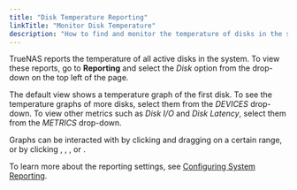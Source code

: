 ```yaml
---
title: "Disk Temperature Reporting"
linkTitle: "Monitor Disk Temperature"
description: "How to find and monitor the temperature of disks in the system."
---
```


TrueNAS reports the temperature of all active disks in the system. To view these reports, go to **Reporting** and select the *Disk* option from the drop-down on the top left of the page.

The default view shows a temperature graph of the first disk. To see the temperature graphs of more disks, select them from the *DEVICES* drop-down. To view other metrics such as *Disk I/O* and *Disk Latency*, select them from the *METRICS* drop-down.

Graphs can be interacted with by clicking and dragging on a certain range, or by clicking <i class="fas fa-search-plus" aria-hidden="true" title="Search Plus"></i>, <i class="fas fa-search-minus" aria-hidden="true" title="Search Minus"></i>, <i class="fas fa-forward" aria-hidden="true" title="Forward"></i>, or <i class="fas fa-backward" aria-hidden="true" title="Backward"></i>. 

To learn more about the reporting settings, see [Configuring System Reporting](/CORE/Administration/system-reporting/).
